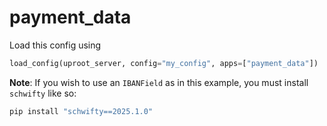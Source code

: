 # payment\_data

Load this config using

```python
load_config(uproot_server, config="my_config", apps=["payment_data"])
```

**Note**: If you wish to use an `IBANField` as in this example, you must install `schwifty` like so:

```sh
pip install "schwifty==2025.1.0"
```
